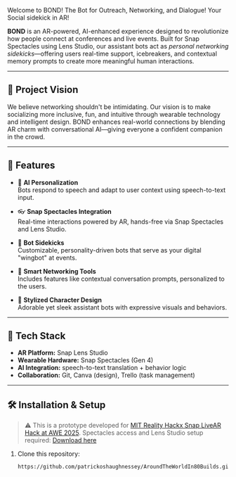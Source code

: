 Welcome to BOND! The Bot for Outreach, Networking, and Dialogue! 
Your Social sidekick in AR! 

**BOND** is an AR-powered, AI-enhanced experience designed to revolutionize how people connect at conferences and live events. Built for Snap Spectacles using Lens Studio, our assistant bots act as *personal networking sidekicks*—offering users real-time support, icebreakers, and contextual memory prompts to create more meaningful human interactions.

---

## 🌟 Project Vision

We believe networking shouldn't be intimidating. Our vision is to make socializing more inclusive, fun, and intuitive through wearable technology and intelligent design. BOND enhances real-world connections by blending AR charm with conversational AI—giving everyone a confident companion in the crowd.

---

## 🚀 Features

- 🧠 **AI Personalization**  
  Bots respond to speech and adapt to user context using speech-to-text input.

- 👓 **Snap Spectacles Integration**  
  Real-time interactions powered by AR, hands-free via Snap Spectacles and Lens Studio.

- 🐾 **Bot Sidekicks**  
  Customizable, personality-driven bots that serve as your digital "wingbot" at events.

- 🔗 **Smart Networking Tools**  
  Includes features like contextual conversation prompts, personalized to the users.

- 🎨 **Stylized Character Design**  
  Adorable yet sleek assistant bots with expressive visuals and behaviors.

---

## 🧪 Tech Stack

- **AR Platform:** Snap Lens Studio  
- **Wearable Hardware:** Snap Spectacles (Gen 4)  
- **AI Integration:**  speech-to-text translation + behavior logic  
- **Collaboration:** Git, Canva (design), Trello (task management)

---

## 🛠️ Installation & Setup

> ⚠️ This is a prototype developed for [MIT Reality Hackx Snap LiveAR Hack at AWE 2025](https://realityhack.mit.edu/).
> Spectacles access and Lens Studio setup required: [Download here]([url](https://ar.snap.com/lens-studio-dl?utm_source=GooglePM&utm_medium=PAIDPLATFORM&utm_campaign=LensStudio_PM_P0_RET&utm_term=Retargeting_LS_Downloaders&utm_content=LS_ProductPage&gad_source=1&gad_campaignid=22443428343&gbraid=0AAAAADGpnVFN0BCP7iWuTWvp7StTXJ16h&gclid=Cj0KCQjwjJrCBhCXARIsAI5x66UKihNtqvjAJpxeP2gzS6fg6azZp4O8ecr1PhuCk-8MPF1WU7wLbIgaApR8EALw_wcB))

1. Clone this repository:
   ```bash
   https://github.com/patrickoshaughnessey/AroundTheWorldIn80Builds.git
